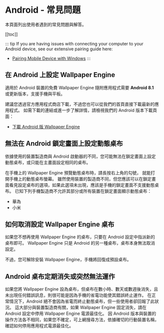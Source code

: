 # Android - 常見問題

本頁面列出使用者遇到的常見問題與解答。

[[toc]]

::: tip
If you are having issues with connecting your computer to your Android device, see our extensive pairing guide here:

* [Pairing Mobile Device with Windows](/mobile/pairing.html)
:::

## 在 Android 上設定 Wallpaper Engine

適用於 Android 裝置的免費 Wallpaper Engine 隨附應用程式需要 **Android 8.1** 或更新版本，支援手機與平板。

建議您透過官方應用程式商店下載，不過您也可以從我們的首頁直接下載最新的應用程式。 如需下載的連結或進一步了解詳情，請檢視我們的 Android 版本下載頁面：

* [下載 Android 版 Wallpaper Engine](https://www.wallpaperengine.io/android/)

## 無法在 Android 鎖定畫面上設定動態桌布

依據使用的裝置製造商與 Android 啟動器的不同，您可能無法在鎖定畫面上設定動態桌布，或只能在主畫面設定相同的桌布。

在手機上的 Wallpaper Engine 預覽動態桌布時，請長按右上角的勾號， 就能打開手機上的動態桌布螢幕。 雖然使用裝置的製造商不同，但您應該可以在鎖定畫面看見設定桌布的選項，如果此選項未出現，應該是手機的鎖定畫面不支援動態桌布。 已知下列手機製造商不允許其部分或所有裝置在鎖定畫面顯示動態桌布：

* 華為
* 小米

## 如何取消設定 Wallpaper Engine 桌布

如果您不想再使用 Wallpaper Engine 的桌布，只要在 Android 設定中指派新的桌布即可。 Wallpaper Engine 只是 Android 的另一種桌布，桌布本身無法取消設定。

不過，您可解除安裝 Wallpaper Engine，手機將回復成預設桌布。

## Android 桌布定期消失或突然無法運作

如果您將 Wallpaper Engine 設為桌布，但桌布在數小時、數天或數週後消失，且未出現任何錯誤訊息，則很可能是因為手機的省電功能使其錯誤終止運作。 在正常情況下，Android 絕不會因為省電而終止動態桌布，但一些使用者卻回報了此狀況。 這大部分與裝置製造商有關，如果 Wallpaper Engine 固定消失，請在 Android 設定中停用 Wallpaper Engine 電源最佳化。 因 Android 版本與裝置的操作方法各不相同，如果您不確定，可上網搜尋方法，依據確切的行動裝置名稱，確認如何停用應用程式電源最佳化。